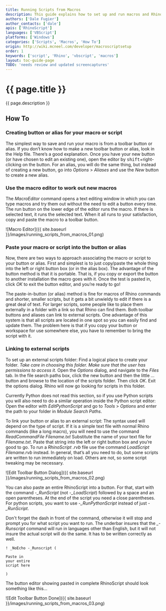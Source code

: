```yaml
---
title: Running Scripts from Macros
description: This guide explains how to set up and run macros and RhinoScripts.
authors: ['Dale Fugier']
author_contacts: ['dale']
apis: ['RhinoScript']
languages: ['VBScript']
platforms: ['Windows']
categories: ['Scripts', 'Macros', 'How To']
origin: http://wiki.mcneel.com/developer/macroscriptsetup
order: 1
keywords: ['script', 'Rhino', 'vbscript', 'macros']
layout: toc-guide-page
TODO: 'needs review and updated screencaptures'
---
```


# {{ page.title }}

{{ page.description }}

## How To

### Creating button or alias for your macro or script

The simplest way to save and run your macro is from a toolbar button or alias.  If you don’t know how to make a new toolbar button or alias, look in the Help file.  There’s a good explanation.  Once you have your new button (or have chosen to edit an existing one), open the editor by <kbd>shift</kbd>+right-clicking on the button.  For an alias, you will do the same thing, but instead of creating a new button, go into *Options* > *Aliases* and use the *New* button to create a new alias.

### Use the macro editor to work out new macros

The *MacroEditor* command opens a text editing window in which you can type macros and try them out without the need to edit a button every time.  The run button on the lower edge of the editor runs the macro.  If there is selected text, it runs the selected text.  When it all runs to your satisfaction, copy and paste the macro to a toolbar button.

![Macro Editor]({{ site.baseurl }}/images/running_scripts_from_macros_01.png)

### Paste your macro or script into the button or alias

Now, there are two ways to approach associating the macro or script to your button or alias.  First and simplest is to just copy/paste the whole thing into the left or right button box (or in the alias box).  The advantage of the button method is that it is portable.  That is, if you copy or export the button to another installation the macro goes with it.  Once the test is pasted in, click *OK* to exit the button editor, and you’re ready to go!

The paste-in-button (or alias) method is fine for macros of Rhino commands and shorter, smaller scripts, but it gets a bit unwieldy to edit if there is a great deal of text.  For larger scripts, some people like to place them externally in a folder with a link so that Rhino can find them.  Both toolbar buttons and aliases can link to external scripts.  One advantage of this system is that all scripts are located in one spot so you can easily find and update them.  The problem here is that if you copy your button or workspace for use somewhere else, you have to remember to bring the script with it.

### Linking to external scripts

To set up an external scripts folder: Find a logical place to create your folder.  *Take care in choosing this folder. Make sure that the user has permissions to access it.*  Open the *Options* dialog, and navigate to the *Files* tab.  In the file search paths box, click the new button and then the little *...* button and browse to the location of the scripts folder.  Then click *OK*.  Exit the options dialog. Rhino will now go looking for scripts in this folder.

Currently Python does not read this section, so if you use Python scripts you will also need to do a similar operation inside the Python script editor: Open the editor with *EditPythonScript* and go to *Tools* > *Options* and enter the path to your folder in *Module Search Paths*.

To link your button or alias to an external script: The syntax used will depend on the type of script.  If it is a simple text file with normal Rhino commands (like a long macro), you will need to use the command *ReadCommandFile Filename.txt*  Substitute the name of your text file for *Filename.txt*.  Paste that string into the left or right button box and you’re good to go.  To run a *RhinoScript .rvb* file use the command *LoadScript Filename.rvb* instead.  In general, that’s all you need to do, but some scripts are written to run immediately on load.  Others are not, so some script tweaking may be necessary.

![Edit Toolbar Button Dialog]({{ site.baseurl }}/images/running_scripts_from_macros_02.png)

You can also paste an entire RhinoScript into a button. For that, start with the command *-_RunScript* (not *-_LoadScript*) followed by a space and an open parentheses.  At the end of the script you need a close parentheses.  For python scripts, you want to use *-_RunPythonScript* instead of just *-_RunScript*.

Don't forget the dash in front of the command, otherwise it will stop and prompt you for what script you want to run.  The underbar insures that the *_-Runscript* command will run in languages other than English, but it will not insure the actual script will do the same.  It has to be written correctly as well.

```
! _NoEcho -_Runscript (

Paste in
your entire
script here

)
```

The button editor showing pasted in complete RhinoScript should look something like this...

![Edit Toolbar Button Done]({{ site.baseurl }}/images/running_scripts_from_macros_03.png)
